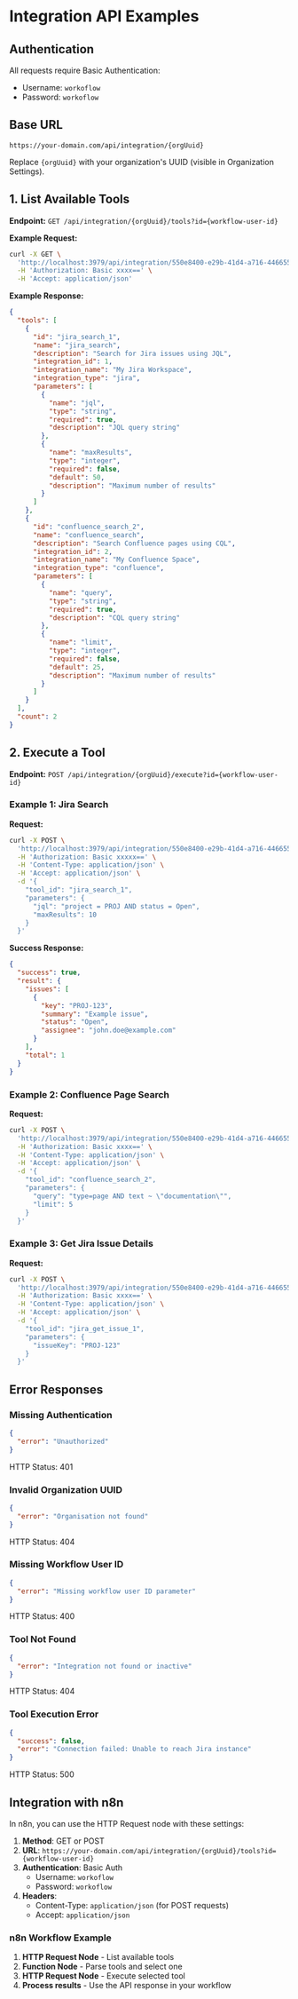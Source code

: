 # Integration API Examples

## Authentication
All requests require Basic Authentication:
- Username: `workoflow`
- Password: `workoflow`

## Base URL
```
https://your-domain.com/api/integration/{orgUuid}
```

Replace `{orgUuid}` with your organization's UUID (visible in Organization Settings).

## 1. List Available Tools

**Endpoint:** `GET /api/integration/{orgUuid}/tools?id={workflow-user-id}`

**Example Request:**
```bash
curl -X GET \
  'http://localhost:3979/api/integration/550e8400-e29b-41d4-a716-446655440000/tools?id=user123' \
  -H 'Authorization: Basic xxxx==' \
  -H 'Accept: application/json'
```

**Example Response:**
```json
{
  "tools": [
    {
      "id": "jira_search_1",
      "name": "jira_search",
      "description": "Search for Jira issues using JQL",
      "integration_id": 1,
      "integration_name": "My Jira Workspace",
      "integration_type": "jira",
      "parameters": [
        {
          "name": "jql",
          "type": "string",
          "required": true,
          "description": "JQL query string"
        },
        {
          "name": "maxResults",
          "type": "integer",
          "required": false,
          "default": 50,
          "description": "Maximum number of results"
        }
      ]
    },
    {
      "id": "confluence_search_2",
      "name": "confluence_search",
      "description": "Search Confluence pages using CQL",
      "integration_id": 2,
      "integration_name": "My Confluence Space",
      "integration_type": "confluence",
      "parameters": [
        {
          "name": "query",
          "type": "string",
          "required": true,
          "description": "CQL query string"
        },
        {
          "name": "limit",
          "type": "integer",
          "required": false,
          "default": 25,
          "description": "Maximum number of results"
        }
      ]
    }
  ],
  "count": 2
}
```

## 2. Execute a Tool

**Endpoint:** `POST /api/integration/{orgUuid}/execute?id={workflow-user-id}`

### Example 1: Jira Search

**Request:**
```bash
curl -X POST \
  'http://localhost:3979/api/integration/550e8400-e29b-41d4-a716-446655440000/execute?id=user123' \
  -H 'Authorization: Basic xxxxx==' \
  -H 'Content-Type: application/json' \
  -H 'Accept: application/json' \
  -d '{
    "tool_id": "jira_search_1",
    "parameters": {
      "jql": "project = PROJ AND status = Open",
      "maxResults": 10
    }
  }'
```

**Success Response:**
```json
{
  "success": true,
  "result": {
    "issues": [
      {
        "key": "PROJ-123",
        "summary": "Example issue",
        "status": "Open",
        "assignee": "john.doe@example.com"
      }
    ],
    "total": 1
  }
}
```

### Example 2: Confluence Page Search

**Request:**
```bash
curl -X POST \
  'http://localhost:3979/api/integration/550e8400-e29b-41d4-a716-446655440000/execute?id=user123' \
  -H 'Authorization: Basic xxxx==' \
  -H 'Content-Type: application/json' \
  -H 'Accept: application/json' \
  -d '{
    "tool_id": "confluence_search_2",
    "parameters": {
      "query": "type=page AND text ~ \"documentation\"",
      "limit": 5
    }
  }'
```

### Example 3: Get Jira Issue Details

**Request:**
```bash
curl -X POST \
  'http://localhost:3979/api/integration/550e8400-e29b-41d4-a716-446655440000/execute?id=user123' \
  -H 'Authorization: Basic xxxx==' \
  -H 'Content-Type: application/json' \
  -H 'Accept: application/json' \
  -d '{
    "tool_id": "jira_get_issue_1",
    "parameters": {
      "issueKey": "PROJ-123"
    }
  }'
```

## Error Responses

### Missing Authentication
```json
{
  "error": "Unauthorized"
}
```
HTTP Status: 401

### Invalid Organization UUID
```json
{
  "error": "Organisation not found"
}
```
HTTP Status: 404

### Missing Workflow User ID
```json
{
  "error": "Missing workflow user ID parameter"
}
```
HTTP Status: 400

### Tool Not Found
```json
{
  "error": "Integration not found or inactive"
}
```
HTTP Status: 404

### Tool Execution Error
```json
{
  "success": false,
  "error": "Connection failed: Unable to reach Jira instance"
}
```
HTTP Status: 500

## Integration with n8n

In n8n, you can use the HTTP Request node with these settings:

1. **Method**: GET or POST
2. **URL**: `https://your-domain.com/api/integration/{orgUuid}/tools?id={workflow-user-id}`
3. **Authentication**: Basic Auth
   - Username: `workoflow`
   - Password: `workoflow`
4. **Headers**:
   - Content-Type: `application/json` (for POST requests)
   - Accept: `application/json`

### n8n Workflow Example

1. **HTTP Request Node** - List available tools
2. **Function Node** - Parse tools and select one
3. **HTTP Request Node** - Execute selected tool
4. **Process results** - Use the API response in your workflow
